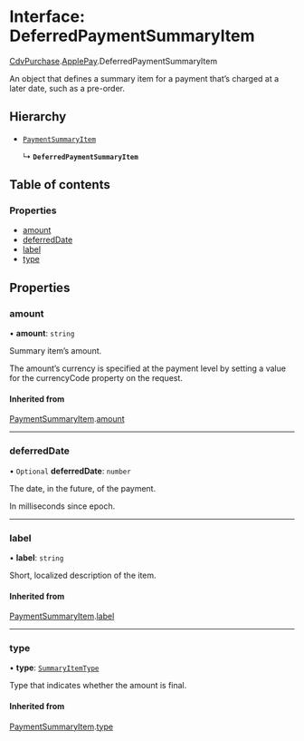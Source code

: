 # Interface: DeferredPaymentSummaryItem

[CdvPurchase](../modules/CdvPurchase.md).[ApplePay](../modules/CdvPurchase.ApplePay.md).DeferredPaymentSummaryItem

An object that defines a summary item for a payment that’s charged at a later date, such as a pre-order.

## Hierarchy

- [`PaymentSummaryItem`](CdvPurchase.ApplePay.PaymentSummaryItem.md)

  ↳ **`DeferredPaymentSummaryItem`**

## Table of contents

### Properties

- [amount](CdvPurchase.ApplePay.DeferredPaymentSummaryItem.md#amount)
- [deferredDate](CdvPurchase.ApplePay.DeferredPaymentSummaryItem.md#deferreddate)
- [label](CdvPurchase.ApplePay.DeferredPaymentSummaryItem.md#label)
- [type](CdvPurchase.ApplePay.DeferredPaymentSummaryItem.md#type)

## Properties

### amount

• **amount**: `string`

Summary item’s amount.

The amount’s currency is specified at the payment level by setting a
value for the currencyCode property on the request.

#### Inherited from

[PaymentSummaryItem](CdvPurchase.ApplePay.PaymentSummaryItem.md).[amount](CdvPurchase.ApplePay.PaymentSummaryItem.md#amount)

___

### deferredDate

• `Optional` **deferredDate**: `number`

The date, in the future, of the payment.

In milliseconds since epoch.

___

### label

• **label**: `string`

Short, localized description of the item.

#### Inherited from

[PaymentSummaryItem](CdvPurchase.ApplePay.PaymentSummaryItem.md).[label](CdvPurchase.ApplePay.PaymentSummaryItem.md#label)

___

### type

• **type**: [`SummaryItemType`](../modules/CdvPurchase.ApplePay.md#summaryitemtype)

Type that indicates whether the amount is final.

#### Inherited from

[PaymentSummaryItem](CdvPurchase.ApplePay.PaymentSummaryItem.md).[type](CdvPurchase.ApplePay.PaymentSummaryItem.md#type)
